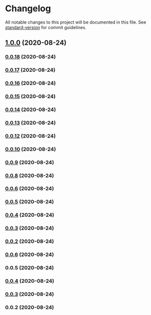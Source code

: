 # Changelog

All notable changes to this project will be documented in this file. See [standard-version](https://github.com/conventional-changelog/standard-version) for commit guidelines.

## [1.0.0](https://github.com/ChrisRobston/fucking-package/compare/v0.0.18...v1.0.0) (2020-08-24)

### [0.0.18](https://github.com/ChrisRobston/fucking-package/compare/v0.0.17...v0.0.18) (2020-08-24)

### [0.0.17](https://github.com/ChrisRobston/fucking-package/compare/v0.0.16...v0.0.17) (2020-08-24)

### [0.0.16](https://github.com/ChrisRobston/fucking-package/compare/v0.0.15...v0.0.16) (2020-08-24)

### [0.0.15](https://github.com/ChrisRobston/fucking-package/compare/v0.0.14...v0.0.15) (2020-08-24)

### [0.0.14](https://github.com/ChrisRobston/fucking-package/compare/v0.0.13...v0.0.14) (2020-08-24)

### [0.0.13](https://github.com/ChrisRobston/fucking-package/compare/v0.0.12...v0.0.13) (2020-08-24)

### [0.0.12](https://github.com/ChrisRobston/fucking-package/compare/v0.0.11...v0.0.12) (2020-08-24)

### [0.0.10](https://github.com/ChrisRobston/fucking-package/compare/v0.0.9...v0.0.10) (2020-08-24)

### [0.0.9](https://github.com/ChrisRobston/fucking-package/compare/v0.0.8...v0.0.9) (2020-08-24)

### [0.0.8](https://github.com/ChrisRobston/fucking-package/compare/v0.0.4...v0.0.8) (2020-08-24)

### [0.0.6](https://github.com/ChrisRobston/fucking-package/compare/v0.0.4...v0.0.6) (2020-08-24)

### [0.0.5](https://github.com/ChrisRobston/fucking-package/compare/v0.0.4...v0.0.5) (2020-08-24)

### [0.0.4](https://fucking-github///compare/v0.0.3...v0.0.4) (2020-08-24)

### [0.0.3](https://fucking-github///compare/v0.0.2...v0.0.3) (2020-08-24)

### [0.0.2](https://fucking-github///compare/v0.0.6...v0.0.2) (2020-08-24)

### [0.0.6](https://fucking-github///compare/v0.0.5...v0.0.6) (2020-08-24)

### 0.0.5 (2020-08-24)

### [0.0.4](https://github.com/ChrisRobston/fucking-package/compare/v0.0.3...v0.0.4) (2020-08-24)

### [0.0.3](https://github.com/ChrisRobston/fucking-package/compare/v0.0.2...v0.0.3) (2020-08-24)

### 0.0.2 (2020-08-24)
